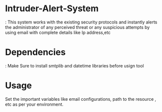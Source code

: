 # Intruder-Alert-System
: This system works with the existing security protocols and instantly alerts the administrator of any perceived threat or any suspicious attempts by using email with complete details like Ip address,etc

# Dependencies
: Make Sure to install smtplib and datetime libraries before usign tool

# Usage
Set the important variables like email configurations, path to the resource , etc as per your environment.
